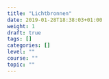 ```yaml
---
title: "Lichtbronnen"
date: 2019-01-28T18:38:03+01:00
weight: 1
draft: true
tags: []
categories: []
level: ""
course: ""
topic: ""
---
```


